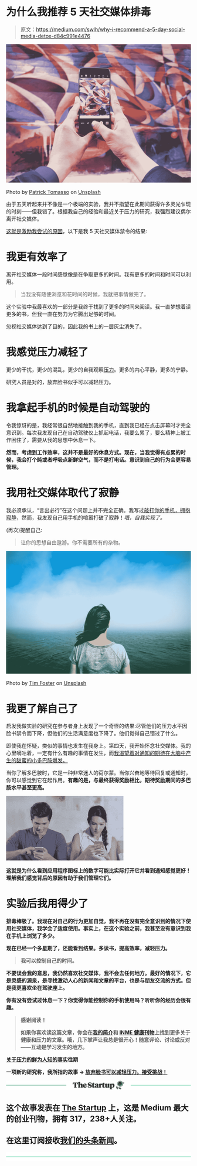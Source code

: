 # 为什么我推荐 5 天社交媒体排毒

> 原文：<https://medium.com/swlh/why-i-recommend-a-5-day-social-media-detox-d84c991e4476>

[![](img/be36de28d7bf912b85abe1b18cf0b5d8.png)](https://medium.com/inmehealth/giving-up-facebook-reduces-stress-a-new-study-says-challenge-accepted-d1659af06f4a)

Photo by [Patrick Tomasso](https://unsplash.com/photos/KGcLJwIYiac?utm_source=unsplash&utm_medium=referral&utm_content=creditCopyText) on [Unsplash](https://unsplash.com/?utm_source=unsplash&utm_medium=referral&utm_content=creditCopyText)

由于五天听起来并不像是一个极端的实验，我并不指望在此期间获得许多灵光乍现的时刻——但我错了。根据我自己的经验和最近关于压力的研究，我强烈建议偶尔离开社交媒体。

[这就是激励我尝试的原因](/inmehealth/giving-up-facebook-reduces-stress-a-new-study-says-challenge-accepted-d1659af06f4a)，以下是我 5 天社交媒体禁令的结果:

# 我更有效率了

离开社交媒体一段时间感觉像是在争取更多的时间。我有更多的时间和时间可以利用。

> 当我没有随便浏览和花时间的时候，我就把事情做完了。

这个实验中我最喜欢的一部分是我终于找到了更多的时间来阅读。我一直梦想着读更多的书，但我一直在努力为它腾出足够的时间。

忽视社交媒体达到了目的，因此我的书上的一层灰尘消失了。

# 我感觉压力减轻了

更少的干扰，更少的混乱，更少的自我观察[压力](/inmehealth/little-known-facts-about-stress-6a71f5b02ea5)。更多的内心平静，更多的宁静。

研究人员是对的，放弃脸书似乎可以减轻压力。

# 我拿起手机的时候是自动驾驶的

令我惊讶的是，我经常很自然地接触到我的手机，直到我已经在点击屏幕时才完全意识到。每次我发现自己在自动驾驶仪上抓起电话，我要么累了，要么精神上被工作困住了，需要从我的思想中休息一下。

**然而，考虑到工作效率，这并不是最好的休息方式。现在，当我觉得有点累的时候，我会打个盹或者呼吸点新鲜空气，而不是打电话。意识到自己的行为会更容易管理。**

# 我用社交媒体取代了寂静

我必须承认，“言出必行”在这个问题上并不完全正确。我写过[敲打你的手机，拥抱寂静](/inmehealth/5-tips-to-beat-your-phone-962980dc5039)，然而，我发现自己用手机的喧嚣打破了寂静！*哦，自我实现了。*

(再次)提醒自己:

> 让你的思想自由遨游。你不需要所有的杂物。

[![](img/6b3a99773b65edb5f403a73aa4f804dc.png)](https://medium.com/inmehealth/5-tips-to-beat-your-phone-962980dc5039)

Photo by [Tim Foster](https://unsplash.com/photos/xyGfJ2cKCl4?utm_source=unsplash&utm_medium=referral&utm_content=creditCopyText) on [Unsplash](https://unsplash.com/?utm_source=unsplash&utm_medium=referral&utm_content=creditCopyText)

# 我更了解自己了

启发我做实验的研究在参与者身上发现了一个奇怪的结果:尽管他们的压力水平因脸书禁令而下降，但他们的生活满意度也下降了。他们觉得自己错过了什么。

即使我在怀疑，类似的事情也发生在我身上。第四天，我开始怀念社交媒体。我的心里嘀咕着，一定有什么有趣的事情在发生，而[我渴望着对通知的期待在大脑中产生的甜蜜的小多巴胺爆发。](https://www.psychologytoday.com/us/blog/brain-wise/201209/why-were-all-addicted-texts-twitter-and-google)

当你了解多巴胺时，它是一种非常迷人的荷尔蒙。当你兴奋地等待回复或通知时，你可以感觉到它在起作用。**有趣的是，与最终获得奖励相比，期待奖励期间的多巴胺水平甚至更高**[](https://www.psychologytoday.com/us/blog/brain-wise/201510/shopping-dopamine-and-anticipation)****。****

**![](img/fcc3f42b39233721b2050e53283c1438.png)**

**这就是为什么看到应用程序图标上的数字可能比实际打开它并看到通知感觉更好！理解我们感觉背后的原因有助于我们管理它们。**

# **实验后我用得少了**

**排毒棒极了。**我现在对自己的行为更加自觉，我不再在没有完全意识到的情况下使用社交媒体，我学会了适度使用。事实上，在这个实验之前，我甚至没有意识到我在手机上浏览了多少。****

**现在已经一个多星期了，还能看到结果。多读书，提高效率，减轻压力。**

> **我可以控制自己的时间。**

**不要误会我的意思，我仍然喜欢社交媒体，我不会去任何地方。最好的情况下，它是灵感的源泉，是寻找激动人心的新闻和文章的平台，也是与朋友交流的方式。但是我更喜欢坐在驾驶座上。**

**你有没有尝试过休息一下？你觉得你能控制你的手机使用吗？听听你的经历会很有趣。**

> ****感谢阅读！****
> 
> **如果你喜欢读这篇文章，你会在[我的简介](/@henna.haapanen)和 [INME 健康刊物](https://medium.com/inmehealth)上找到更多关于健康和压力的文章。哦，几下掌声让我总是很开心！随意评论、讨论或反对——互动是学习发生的地方。**

**[**关于压力的鲜为人知的事实**](/inmehealth/little-known-facts-about-stress-6a71f5b02ea5)****往期******

******一项新的研究称，我所指的故事 **→** [**放弃脸书可以减轻压力。接受挑战！**](/inmehealth/giving-up-facebook-reduces-stress-a-new-study-says-challenge-accepted-d1659af06f4a)******

****[![](img/308a8d84fb9b2fab43d66c117fcc4bb4.png)](https://medium.com/swlh)****

## ****这个故事发表在 [The Startup](https://medium.com/swlh) 上，这是 Medium 最大的创业刊物，拥有 317，238+人关注。****

## ****在这里订阅接收[我们的头条新闻](http://growthsupply.com/the-startup-newsletter/)。****

****[![](img/b0164736ea17a63403e660de5dedf91a.png)](https://medium.com/swlh)****